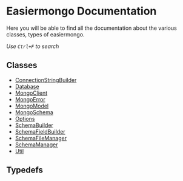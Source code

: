 # Easiermongo Documentation

Here you will be able to find all the documentation about the various classes, types of easiermongo.

*Use `Ctrl+F` to search*
## Classes
- [ConnectionStringBuilder]()
- [Database]()
- [MongoClient](./MongoClient.md)
- [MongoError]()
- [MongoModel]()
- [MongoSchema]()
- [Options]()
- [SchemaBuilder]()
- [SchemaFieldBuilder]()
- [SchemaFileManager]()
- [SchemaManager]()
- [Util]()

## Typedefs